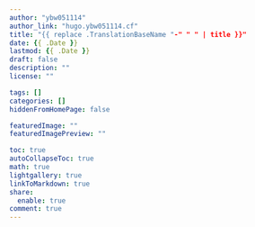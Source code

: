 ```yaml
---
author: "ybw051114"
author_link: "hugo.ybw051114.cf"
title: "{{ replace .TranslationBaseName "-" " " | title }}"
date: {{ .Date }}
lastmod: {{ .Date }}
draft: false
description: ""
license: ""

tags: []
categories: []
hiddenFromHomePage: false

featuredImage: ""
featuredImagePreview: ""

toc: true
autoCollapseToc: true
math: true
lightgallery: true
linkToMarkdown: true
share:
  enable: true
comment: true
---
```

